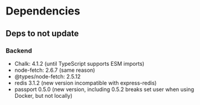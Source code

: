 # Dependencies

## Deps to not update

### Backend

- Chalk: 4.1.2 (until TypeScript supports ESM imports)
- node-fetch: 2.6.7 (same reason)
- @types/node-fetch: 2.5.12
- redis 3.1.2 (new version incompatible with express-redis)
- passport 0.5.0 (new version, including 0.5.2 breaks set user when using Docker, but not locally)
